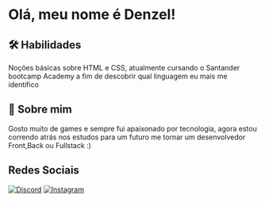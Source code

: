 
# Olá, meu nome é Denzel!


## 🛠 Habilidades
Noções básicas sobre HTML e CSS, atualmente cursando o Santander bootcamp Academy a fim de descobrir qual linguagem eu mais me identifico


## 🚀 Sobre mim
Gosto muito de games e sempre fui apaixonado por tecnologia, agora estou correndo atrás nos estudos para um futuro me tornar um desenvolvedor Front,Back ou Fullstack :)
## Redes Sociais 
[![Discord](https://img.shields.io/badge/Discord-7289DA?style=for-the-badge&logo=discord&logoColor=white)](https://discord.com/channels/@deehz/)
[![Instagram](https://img.shields.io/badge/-Instagram-%23E4405F?style=for-the-badge&logo=instagram&logoColor=white)](https://www.instagram.com/soudeehz/)
